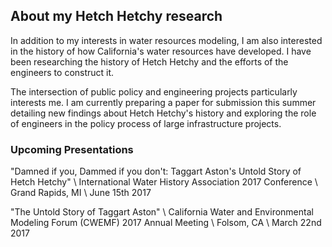 ## About my Hetch Hetchy research

In addition to my interests in water resources modeling, I am also interested in the history of how California's water resources have developed. I have been researching the history of Hetch Hetchy and the efforts of the engineers to construct it. 

The intersection of public policy and engineering projects particularly interests me. I am currently preparing a paper for submission this summer detailing new findings about Hetch Hetchy's history and exploring the role of engineers in the policy process of large infrastructure projects.

### Upcoming Presentations

"Damned if you, Dammed if you don't: Taggart Aston's Untold Story of Hetch Hetchy" \\
International Water History Association 2017 Conference \\
Grand Rapids, MI \\
June 15th 2017


"The Untold Story of Taggart Aston" \\
California Water and Environmental Modeling Forum (CWEMF) 2017 Annual Meeting \\
Folsom, CA \\
March 22nd 2017

